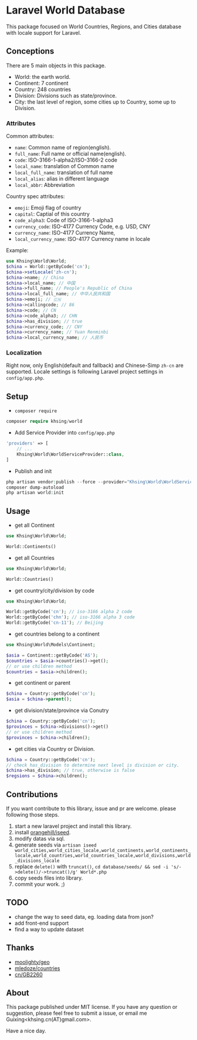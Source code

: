 # Laravel World Database

This package focused on World Countries, Regions, and Cities database with locale support for Laravel.

## Conceptions

There are 5 main objects in this package.

- World: the earth world.
- Continent: 7 continent
- Country: 248 countries
- Division: Divisions such as state/province.
- City: the last level of region, some cities up to Country, some up to Division.

### Attributes

Common attributes:

- `name`: Common name of region(english).
- `full_name`: Full name or official name(english).
- `code`: ISO-3166-1-alpha2/ISO-3166-2 code
- `local_name`: translation of Common name
- `local_full_name`: translation of full name
- `local_alias`: alias in different language
- `local_abbr`: Abbreviation

Country spec attributes:

- `emoji`: Emoji flag of country
- `capital`: Captial of this country
- `code_alpha3`: Code of ISO-3166-1-alpha3
- `currency_code`: ISO-4177 Currency Code, e.g. USD, CNY
- `currency_name`: ISO-4177 Currency Name,
- `local_currency_name`: ISO-4177 Currency name in locale

Example:

```php
use Khsing\World\World;
$china = World::getByCode('cn');
$china->setLocale('zh-cn');
$china->name; // China
$china->local_name; // 中国
$china->full_name; // People's Republic of China
$china->local_full_name; // 中华人民共和国
$china->emoji; // 🇨🇳
$china->callingcode; // 86
$china->code; // CN
$china->code_alpha3; // CHN
$china->has_division; // true
$china->currency_code; // CNY
$china->currency_name; // Yuan Renminbi
$china->local_currency_name; // 人民币
```

### Localization

Right now, only English(default and fallback) and Chinese-Simp `zh-cn` are supported. Locale settings is following Laravel project settings in `config/app.php`.

## Setup

- `composer require`

```php
composer require khsing/world
```

- Add Service Provider into `config/app.php`

```php
'providers' => [
    // ...
    Khsing\World\WorldServiceProvider::class,
]
```

- Publish and init

```php
php artisan vendor:publish --force --provider="Khsing\World\WorldServiceProvider"
composer dump-autoload
php artisan world:init
```

## Usage

- get all Continent

```php
use Khsing\World\World;

World::Continents()

```

- get all Countries

```php
use Khsing\World\World;

World::Countries()
```

- get country/city/division by code

```php
use Khsing\World\World;

World::getByCode('cn'); // iso-3166 alpha 2 code
World::getByCode('chn'); // iso-3166 alpha 3 code
World::getByCode('cn-11'); // Beijing
```

- get countries belong to a continent

```php
use Khsing\World\Models\Continent;

$asia = Continent::getByCode('AS');
$countries = $asia->countries()->get();
// or use children method
$countries = $asia->children();
```

- get continent or parent

```php
$china = Country::getByCode('cn');
$asia = $china->parent();
```

- get division/state/province via Conutry

```php
$china = Country::getByCode('cn');
$provinces = $china->divisions()->get()
// or use children method
$provinces = $china->children();
```

- get cities via Country or Division.

```php
$china = Country::getByCode('cn');
// check has_division to determine next level is division or city.
$china->has_division; // true, otherwise is false
$regsions = $china->children();
```

## Contributions

If you want contribute to this library, issue and pr are welcome. please following those steps.

1. start a new laravel project and install this library.
2. install [orangehill/iseed](https://github.com/orangehill/iseed).
3. modify datas via sql.
4. generate seeds via `artisan iseed world_cities,world_cities_locale,world_continents,world_continents_locale,world_countries,world_countries_locale,world_divisions,world_divisions_locale`
5. replace `delete()` with `truncat()`, `cd database/seeds/ && sed -i 's/->delete()/->truncat()/g' World*.php`
6. copy seeds files into library.
7. commit your work. ;)

## TODO

- change the way to seed data, eg. loading data from json?
- add front-end support
- find a way to update dataset

## Thanks

- [moolighty/geo](https://github.com/moolighty/geo)
- [mledoze/countries](https://github.com/mledoze/countries)
- [cn/GB2260](https://github.com/cn/GB2260)

## About

This package published under MIT license. If you have any question or suggestion, please feel free to submit a issue, or email me Guixing<khsing.cn(AT)gmail.com>.

Have a nice day.
